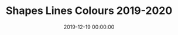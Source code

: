 ---
title: Shapes Lines Colours 2019-2020
date: '2019-12-19 00:00:00'
description: Create daily. Don't self-edit. Keep it simple.
thumbnail: "/images/slc-2020.png"
tags:
- Personal project
- Art
---